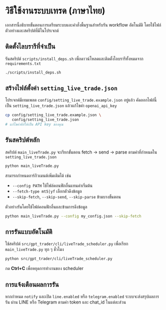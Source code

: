 # วิธีใช้งานระบบเทรด (ภาษาไทย)

เอกสารนี้อธิบายขั้นตอนการเตรียมระบบและคำสั่งพื้นฐานสำหรับรัน workflow อัตโนมัติ
โดยใช้ไฟล์ตัวอย่างและสคริปต์ที่มีในโปรเจกต์

## ติดตั้งไลบรารีที่จำเป็น

รันสคริปต์ `scripts/install_deps.sh` เพื่อดาวน์โหลดและติดตั้งไลบรารีทั้งหมดจาก `requirements.txt`

```bash
./scripts/install_deps.sh
```

## สร้างไฟล์ตั้งค่า `setting_live_trade.json`

โปรเจกต์มีเทมเพลต `config/setting_live_trade.example.json` อยู่แล้ว
คัดลอกไฟล์นี้เป็น `setting_live_trade.json` แล้วแก้ไขค่า `openai_api_key`

```bash
cp config/setting_live_trade.example.json \
   config/setting_live_trade.json
# แก้ไขค่าคีย์ให้เป็น API key ของคุณ
```

## รันสคริปต์หลัก

สคริปต์ `main_liveTrade.py` จะเรียกขั้นตอน fetch → send → parse ตามค่าที่กำหนดใน `setting_live_trade.json`

```bash
python main_liveTrade.py
```

สามารถกำหนดอาร์กิวเมนต์เพิ่มเติมได้ เช่น

- `--config PATH` ใช้ไฟล์คอนฟิกอื่นแทนค่าเริ่มต้น
- `--fetch-type mt5|yf` เลือกตัวดึงข้อมูล
- `--skip-fetch`, `--skip-send`, `--skip-parse` ข้ามบางขั้นตอน

ตัวอย่างรันโดยใช้ไฟล์คอนฟิกอื่นและข้ามการดึงข้อมูล

```bash
python main_liveTrade.py --config my_config.json --skip-fetch
```

## การรันแบบอัตโนมัติ

ใช้สคริปต์ `src/gpt_trader/cli/liveTrade_scheduler.py` เพื่อเรียก `main_liveTrade.py` ทุก ๆ ชั่วโมง

```bash
python src/gpt_trader/cli/liveTrade_scheduler.py
```

กด **Ctrl+C** เพื่อหยุดการทำงานของ scheduler

## การแจ้งเตือนผลการรัน

หากกำหนด `notify` และเปิด `line.enabled` หรือ `telegram.enabled` ระบบจะส่งสรุปผลการรัน
ผ่าน LINE หรือ Telegram ตามค่า token และ chat_id ในแต่ละส่วน
